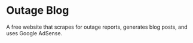 # Outage Blog
A free website that scrapes for outage reports, generates blog posts, and uses Google AdSense.
